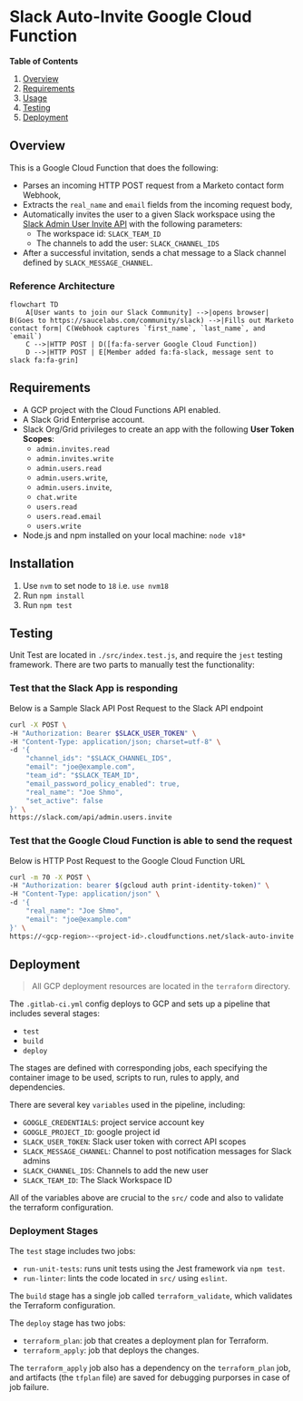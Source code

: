 # Slack Auto-Invite Google Cloud Function

__Table of Contents__

1. [Overview](#overview)
2. [Requirements](#requirements)
3. [Usage](#usage)
4. [Testing](#testing)
5. [Deployment](#deployment)

## Overview
This is a Google Cloud Function that does the following:
* Parses an incoming HTTP POST request from a Marketo contact form Webhook,
* Extracts the `real_name` and `email` fields from the incoming request body,
* Automatically invites the user to a given Slack workspace using the [Slack Admin User Invite API](https://api.slack.com/methods/admin.users.invite) with the following parameters:
  * The workspace id: `SLACK_TEAM_ID`
  * The channels to add the user: `SLACK_CHANNEL_IDS`
* After a successful invitation, sends a chat message to a Slack channel defined by `SLACK_MESSAGE_CHANNEL`.

### Reference Architecture

```mermaid
flowchart TD
    A[User wants to join our Slack Community] -->|opens browser| B(Goes to https://saucelabs.com/community/slack) -->|Fills out Marketo contact form| C(Webhook captures `first_name`, `last_name`, and `email`)
    C -->|HTTP POST | D([fa:fa-server Google Cloud Function])
    D -->|HTTP POST | E[Member added fa:fa-slack, message sent to slack fa:fa-grin]
```

## Requirements
* A GCP project with the Cloud Functions API enabled.
* A Slack Grid Enterprise account. 
* Slack Org/Grid privileges to create an app with the following **User Token Scopes**:
  * `admin.invites.read`
  * `admin.invites.write`
  * `admin.users.read`
  * `admin.users.write`,
  * `admin.users.invite`,
  * `chat.write`
  * `users.read`
  * `users.read.email`
  * `users.write`
* Node.js and npm installed on your local machine: `node v18*`

## Installation
1. Use `nvm` to set node to `18` i.e. `use nvm18`
2. Run `npm install`
3. Run `npm test`

## Testing

Unit Test are located in `./src/index.test.js`, and require the `jest` testing framework. There are two parts to manually test the functionality:

### Test that the Slack App is responding

Below is a Sample Slack API Post Request to the Slack API endpoint

```bash
curl -X POST \
-H "Authorization: Bearer $SLACK_USER_TOKEN" \
-H "Content-Type: application/json; charset=utf-8" \
-d '{
    "channel_ids": "$SLACK_CHANNEL_IDS",
    "email": "joe@example.com",
    "team_id": "$SLACK_TEAM_ID",
    "email_password_policy_enabled": true,
    "real_name": "Joe Shmo",
    "set_active": false
}' \
https://slack.com/api/admin.users.invite
```

### Test that the Google Cloud Function is able to send the request

Below is HTTP Post Request to the Google Cloud Function URL

```bash
curl -m 70 -X POST \
-H "Authorization: bearer $(gcloud auth print-identity-token)" \
-H "Content-Type: application/json" \
-d '{
    "real_name": "Joe Shmo",
    "email": "joe@example.com"
}' \
https://<gcp-region>-<project-id>.cloudfunctions.net/slack-auto-invite
```

## Deployment

> All GCP deployment resources are located in the `terraform` directory. 

The `.gitlab-ci.yml` config deploys to GCP and sets up a pipeline that includes several stages:
- `test`
- `build`
- `deploy`

The stages are defined with corresponding jobs, each specifying the container image to be used, scripts to run, rules to apply, and dependencies.

There are several key `variables` used in the pipeline, including:

- `GOOGLE_CREDENTIALS`: project service account key
- `GOOGLE_PROJECT_ID`: google project id
- `SLACK_USER_TOKEN`: Slack user token with correct API scopes
- `SLACK_MESSAGE_CHANNEL`: Channel to post notification messages for Slack admins
- `SLACK_CHANNEL_IDS`: Channels to add the new user 
- `SLACK_TEAM_ID`: The Slack Workspace ID

All of the variables above are crucial to the `src/` code and also to validate the terraform configuration.

### Deployment Stages
The `test` stage includes two jobs:

- `run-unit-tests`: runs unit tests using the Jest framework via `npm test`.
- `run-linter`: lints the code located in `src/` using `eslint`.

The `build` stage has a single job called `terraform_validate`, which validates the Terraform configuration.

The `deploy` stage has two jobs:

- `terraform_plan`: job that creates a deployment plan for Terraform.
- `terraform_apply`: job that deploys the changes.

The `terraform_apply` job also has a dependency on the `terraform_plan` job, and artifacts (the `tfplan` file) are saved for debugging purporses in case of job failure.
